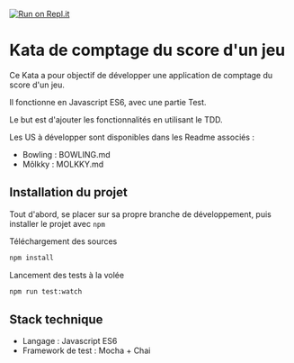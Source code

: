 [![Run on Repl.it](https://repl.it/badge/github/zorator/kata-game-score-js)](https://repl.it/github/zorator/kata-game-score-js)

# Kata de comptage du score d'un jeu

Ce Kata a pour objectif de développer une application de comptage du score d'un jeu.

Il fonctionne en Javascript ES6, avec une partie Test.

Le but est d'ajouter les fonctionnalités en utilisant le TDD.

Les US à développer sont disponibles dans les Readme associés : 
 - Bowling : BOWLING.md
 - Môlkky : MOLKKY.md
 
## Installation du projet

Tout d'abord, se placer sur sa propre branche de développement, puis installer le projet avec `npm`

Téléchargement des sources
```bash
npm install
```

Lancement des tests à la volée
```bash
npm run test:watch
```

## Stack technique
 * Langage : Javascript ES6
 * Framework de test : Mocha + Chai
